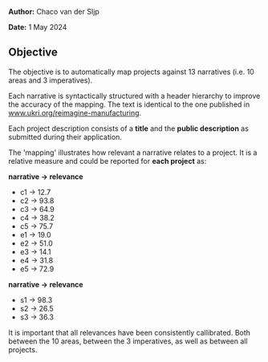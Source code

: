 **Author:** Chaco van der SIjp

**Date:** 1 May 2024

## Objective

The objective is to automatically map projects against 13 narratives (i.e. 10 areas and 3 imperatives).

Each narrative is syntactically structured with a header hierarchy to improve the accuracy of the mapping. The text is identical to the one published in www.ukri.org/reimagine-manufacturing.

Each project description consists of a **title** and the **public description** as submitted during their application.

The 'mapping' illustrates how relevant a narrative relates to a project. It is a relative measure and could be reported for **each project** as:


**narrative → relevance**

- c1 → 12.7
- c2 → 93.8
- c3 → 64.9
- c4 → 38.2
- c5 → 75.7
- e1 → 19.0
- e2 → 51.0
- e3 → 14.1
- e4 → 31.8
- e5 → 72.9

**narrative → relevance**

- s1 → 98.3
- s2 → 26.5
- s3 → 36.3


It is important that all relevances have been consistently callibrated. Both between the 10 areas, between the 3 imperatives, as well as between all projects.
